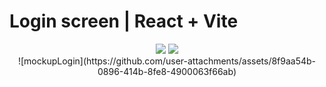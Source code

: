 # Login screen | React + Vite

<div align="center">
<img src = "https://img.shields.io/badge/React-20232A?style=for-the-badge&logo=react&logoColor=61DAFB">
<img src = "https://img.shields.io/badge/CSS3-1572B6?style=for-the-badge&logo=css3&logoColor=white">
</div>

<div align="center">
![mockupLogin](https://github.com/user-attachments/assets/8f9aa54b-0896-414b-8fe8-4900063f66ab)
</div>
